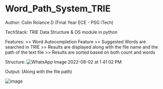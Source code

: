# Word_Path_System_TRIE

Author: Colin Rolance D (Final Year ECE - PSG iTech)

TechStack: TRIE Data Structure & OS module in python

Features: 
    >> Word Autocompletion Feature
    >> Suggested Words are searched in TRIE
    >> Results are displayed along with the file name and the path of the text file
    >> Results are sorted based on both count and words
    

Structure:
![WhatsApp Image 2022-08-02 at 1 41 02 PM](https://user-images.githubusercontent.com/79473439/182325839-6e634cdb-3340-4c95-93f1-4e04b32e7d35.jpeg)

Output: (Along with the file path)

![image](https://user-images.githubusercontent.com/79473439/182325281-7886e80d-c91f-4140-ba39-5348948fa0bb.png)

